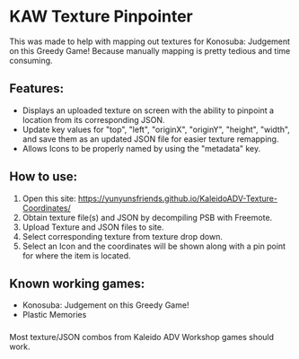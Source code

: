 # KAW Texture Pinpointer
This was made to help with mapping out textures for Konosuba: Judgement on this Greedy Game! Because manually mapping is pretty tedious and time consuming.
## Features:
- Displays an uploaded texture on screen with the ability to pinpoint a location from its corresponding JSON.
- Update key values for "top", "left", "originX", "originY", "height", "width", and save them as an updated JSON file for easier texture remapping.
- Allows Icons to be properly named by using the "metadata" key.
## How to use:
1. Open this site: https://yunyunsfriends.github.io/KaleidoADV-Texture-Coordinates/
2. Obtain texture file(s) and JSON by decompiling PSB with Freemote.
3. Upload Texture and JSON files to site.
4. Select corresponding texture from texture drop down.
5. Select an Icon and the coordinates will be shown along with a pin point for where the item is located.
## Known working games:
- Konosuba: Judgement on this Greedy Game!
- Plastic Memories
###
Most texture/JSON combos from Kaleido ADV Workshop games should work.
